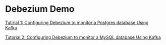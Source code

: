 # Debezium Demo

[Tutirial 1: Configuring Debezium to monitor a Postgres database Using Kafka](postgres-kafka)

[Tutorial 2: Configuring Debezium to monitor a MySQL database Using Kafka](mysql-kafka)
